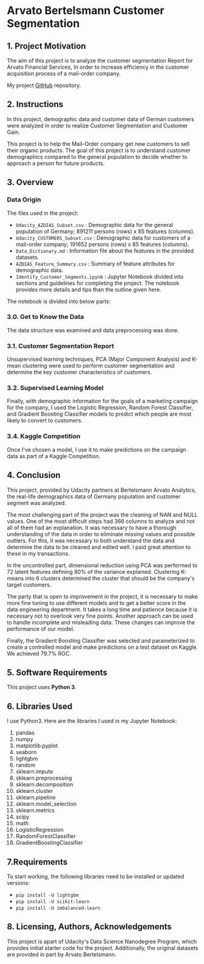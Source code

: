 # Arvato Bertelsmann Customer Segmentation


## 1. Project Motivation

The aim of this project is to analyze the customer segmentation Report for Arvato Financial Services, In order to increase efficiency in the customer acquisition process of a mail-order company.

My project <a href="https://github.com/ebulutbaltaci/Arvato_Bertelsmann_Customer_Segmentation" target="_blank">GitHub</a> repository.


## 2. Instructions

In this project, demographic data and customer data of German customers were analyzed in order to realize Customer Segmentation and Customer Gain.

This project is to help the Mail-Order company get new customers to sell their organic products. The goal of this project is to understand customer demographics compared to the general population to decide whether to approach a person for future products. 


## 3. Overview

### Data Origin
The files used in the project:

- `Udacity_AZDIAS_Subset.csv` : Demographic data for the general population of Germany; 891211 persons (rows) x 85 features (columns).
- `Udacity_CUSTOMERS_Subset.csv` : Demographic data for customers of a mail-order company; 191652 persons (rows) x 85 features (columns).
- `Data_Dictionary.md` : Information file about the features in the provided datasets.
- `AZDIAS_Feature_Summary.csv` : Summary of feature attributes for demographic data.
- `Identify_Customer_Segments.ipynb` : Jupyter Notebook divided into sections and guidelines for completing the project. The notebook provides more details and tips than the outline given here.


The notebook is divided into below parts:

### 3.0.  Get to Know the Data

The data structure was examined and data preprocessing was done.

### 3.1. Customer Segmentation Report

Unsupervised learning techniques, PCA (Major Component Analysis) and K-mean clustering were used to perform customer segmentation and determine the key customer characteristics of customers.

### 3.2. Supervised Learning Model

Finally, with demographic information for the goals of a marketing campaign for the company, I used the Logistic Regression, Random Forest Classifier, and Gradient Boosting Classifier models to predict which people are most likely to convert to customers.

### 3.4. Kaggle Competition 

Once I've chosen a model, I use it to make predictions on the campaign data as part of a Kaggle Competition.


## 4. Conclusion

This project, provided by Udacity partners at Bertelsmann Arvato Analytics, the real-life demographics data of Germany population and customer segment was analyzed.

The most challenging part of the project was the cleaning of NAN and NULL values. One of the most difficult steps had 366 columns to analyze and not all of them had an explanation. It was necessary to have a thorough understanding of the data in order to eliminate missing values and possible outliers. For this, it was necessary to both understand the data and determine the data to be cleaned and edited well. I paid great attention to these in my transactions.

In the uncontrolled part, dimensional reduction using PCA was performed to 72 latent features defining 80% of the variance explained. Clustering K-means into 6 clusters determined the cluster that should be the company's target customers.

The party that is open to improvement in the project, it is necessary to make more fine tuning to use different models and to get a better score in the data engineering department. It takes a long time and patience because it is necessary not to overlook very fine points. Another approach can be used to handle incomplete and misleading data. These changes can improve the performance of our model.

Finally, the Gradient Boosting Classifier was selected and parameterized to create a controlled model and make predictions on a test dataset on Kaggle. We achieved 79.7% ROC.


## 5. Software Requirements

This project uses **Python 3**.


## 6. Libraries Used

I use Python3. Here are the libraries I used in my Jupyter Notebook:

1. pandas
2. numpy
3. matplotlib.pyplot
4. seaborn
5. lightgbm
6. random
7. sklearn.impute
8. sklearn.preprocessing
9. sklearn.decomposition
10. sklearn.cluster
11. sklearn.pipeline
12. sklearn.model_selection
13. sklearn.metrics
14. scipy
15. math
16. LogisticRegression
17. RandomForestClassifier
18. GradientBoostingClassifier



## 7.Requirements

To start working, the following libraries need to be installed or updated versions:

- `pip install -U lightgbm`
- `pip install -U scikit-learn`
- `pip install -U imbalanced-learn`


## 8. Licensing, Authors, Acknowledgements

This project is apart of Udacity's Data Science Nanodegree Program, which provides initial starter code for the project. Additionally, the original datasets are provided in part by Arvato Bertelsmann.
